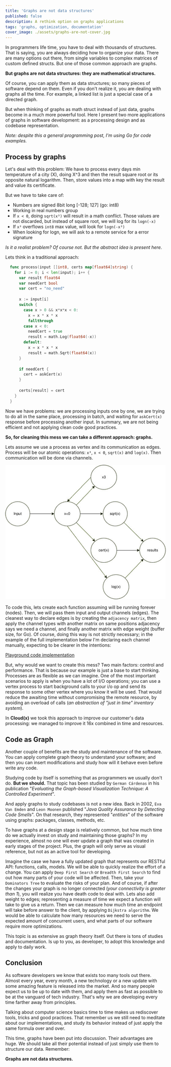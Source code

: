```yaml
---
title: 'Graphs are not data structures'
published: false
description: A rethink option on graphs applications
tags: 'graphs, optimization, documentation'
cover_image: ./assets/graphs-are-not-cover.jpg
---
```


In programmers life time, you have to deal with thousands of structures. That is saying, you are always deciding how to organize your data. There are many options out there, from single variables to complex matrices of custom defined structs. But one of those common approach are graphs.

**But graphs are not data structures: they are mathematical structures.**

Of course, you can apply them as data structures; so many pieces of software depend on them. Even if you don't realize it, you are dealing with graphs all the time. For example, a linked list is just a special case of a directed graph.

But when thinking of graphs as math struct instead of just data, graphs become in a much more powerful tool. Here I present two more applications of graphs in software development: as a processing design and as codebase representation.

*Note: despite this a general programming post, I'm using Go for code examples.*

## Process by graphs

Let's deal with this problem:
We have to process every days min temperature of a city (X), doing X^3 and then the result square root or its opposite natural logarithm. Then, store values into a map with key the result and value its certificate.

But we have to take care of:

- Numbers are signed 8bit long [-128; 127] (go: int8)
- Working in real numbers group
- If `x < 0`, doing `sqrt(x³)` will result in a math conflict. Those values are not discarded, but instead of square root, we will log for its `logn(-x)`
- If `x³` overflows `int8` max value, will look for `logn(-x³)`
- When looking for logn, we will ask to a remote service for a error signature

*Is it a realist problem? Of course not. But the abstract idea is present here.*

Lets think in a traditional approach:

```go
  func process(input []int8, certs map[float64]string) {
    for i := 0; i < len(input); i++ {
      var result float64
      var needCert bool
      var cert = "no_need"
    
      x := input[i]
      switch {
        case x > 0 && x*x*x < 0:
          x = x * x * x
          fallthrough
        case x < 0:
          needCert = true
          result = math.Log(float64(-x))
        default:
          x = x * x * x
          result = math.Sqrt(float64(x))
      }
  
      if needCert {
        cert = askCert(x)
      }
    
      certs[result] = cert
    }
  }
```

Now we have problems: we are processing inputs one by one, we are trying to do all in the same place, processing in batch, and waiting for `askCert(x)` response before processing another input. In summary, we are not being efficient and not applying clean code good practices.

**So, for cleaning this mess we can take a different approach: graphs.**

Lets assume we use a process as vertex and its communication as edges. Process will be our atomic operations: `x³`, `x < 0`, `sqrt(x)` and `log(x)`. Then communication will be done via channels.

![graph](./assets/graphs-are-not-ex1.jpg)

To code this, lets create each function assuming will be running forever (nodes). Then, we will pass them input and output channels (edges). The cleanest way to declare edges is by creating the `adjacency matrix`, then apply the channel types with another matrix on same positions adjacency says we need a channel, and finally another matrix with edge weight (buffer size, for Go). Of course, doing this way is not strictly necessary; in the example of the full implementation below I'm declaring each channel manually, expecting to be clearer in the intentions:

[Playground code implementation](https://go.dev/play/p/K4tpZ-flF5a)

But, why would we want to create this mess? Two main factors: control and performance. That is because our example is just a base to start thinking. Processes are as flexible as we can imagine. One of the most important scenarios to apply is when you have a lot of I/O operations; you can use a vertex process to start background calls to your i/o op and send its response to some other vertex where you know it will be used. That would reduce the awaiting time without compromising the remote resource, by avoiding an overload of calls (*an abstraction of "just in time" inventory system*).

In **Cloud(x)** we took this approach to improve our customer's data processing: we managed to improve it 16x combined in time and resources.

## Code as Graph

Another couple of benefits are the study and maintenance of the software. You can apply complete graph theory to understand your software; and then you can insert modifications and study how will it behave even before write any code.

Studying code by itself is something that as programmers we usually don't do. **But we should.** That topic has been studied by `German Cárdenas` in his publication "*Evaluating the Graph-based Visualization Technique: A Controlled Experiment*".

And apply graphs to study codebases is not a new idea. Back in 2002, `Eva Van Emden` and `Leon Moonen` published "*Java Quality Assurance by Detecting Code Smells*". On that research, they represented "*entities*" of the software using graphs: packages, classes, methods, etc.

To have graphs at a design stage is relatively common, but how much time do we actually invest on study and maintaining those graphs? In my experience, almost no one will ever update a graph that was created in early stages of the project. Plus, the graph will only serve as visual reference, but not as an active tool for developing.

Imagine the case we have a fully updated graph that represents our RESTful API: functions, calls, models. We will be able to quickly realize the effort of a change. You can apply `Deep First Search` or `Breadth First Search` to find out how many parts of your code will be affected. Then, take your `Dominators Tree` to evaluate the risks of your plan. And of course, if after the changes your graph is no longer connected (*your connectivity is greater than 1*), you will realize you have death code to deal with.
Lets also add weight to edges; representing a measure of time we expect a function will take to give us a return. Then we can measure how much time an endpoint will take before answer to the client, by applying `Dijkstra algorithm`. We would be able to calculate how many resources we need to serve the expected amount of concurrent users, and what parts of our software require more optimizations.

This topic is as extensive as graph theory itself. Out there is tons of studies and documentation. Is up to you, as developer, to adopt this knowledge and apply to daily work.

## Conclusion

As software developers we know that exists too many tools out there. Almost every year, every month, a new technology or a new update with some amazing feature is released into the market. And so many people expect us to be up to date with them, and apply them as fast as possible to be at the vanguard of tech industry. That's why we are developing every time farther away from principles.

Talking about computer science basics time to time makes us rediscover tools, tricks and good practices. That remember us we still need to meditate about our implementations, and study its behavior instead of just apply the same formula over and over.

This time, graphs have been put into discussion. Their advantages are huge. We should take all their potential instead of just simply use them to structure our data. Remember:

**Graphs are not data structures.**
